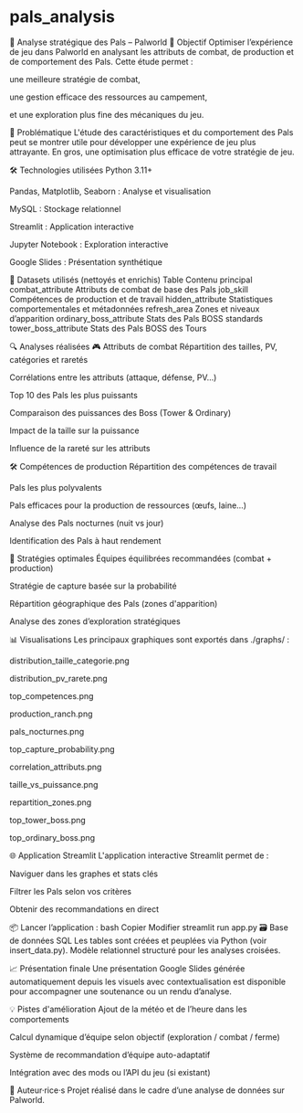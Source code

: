 # pals_analysis

🧬 Analyse stratégique des Pals – Palworld
🎯 Objectif
Optimiser l’expérience de jeu dans Palworld en analysant les attributs de combat, de production et de comportement des Pals.
Cette étude permet :

une meilleure stratégie de combat,

une gestion efficace des ressources au campement,

et une exploration plus fine des mécaniques du jeu.

🧩 Problématique
L'étude des caractéristiques et du comportement des Pals peut se montrer utile pour développer une expérience de jeu plus attrayante. En gros, une optimisation plus efficace de votre stratégie de jeu.

🛠️ Technologies utilisées
Python 3.11+

Pandas, Matplotlib, Seaborn : Analyse et visualisation

MySQL : Stockage relationnel

Streamlit : Application interactive

Jupyter Notebook : Exploration interactive

Google Slides : Présentation synthétique

📂 Datasets utilisés (nettoyés et enrichis)
Table	Contenu principal
combat_attribute	Attributs de combat de base des Pals
job_skill	Compétences de production et de travail
hidden_attribute	Statistiques comportementales et métadonnées
refresh_area	Zones et niveaux d’apparition
ordinary_boss_attribute	Stats des Pals BOSS standards
tower_boss_attribute	Stats des Pals BOSS des Tours

🔍 Analyses réalisées
🎮 Attributs de combat
Répartition des tailles, PV, catégories et raretés

Corrélations entre les attributs (attaque, défense, PV…)

Top 10 des Pals les plus puissants

Comparaison des puissances des Boss (Tower & Ordinary)

Impact de la taille sur la puissance

Influence de la rareté sur les attributs

🛠️ Compétences de production
Répartition des compétences de travail

Pals les plus polyvalents

Pals efficaces pour la production de ressources (œufs, laine…)

Analyse des Pals nocturnes (nuit vs jour)

Identification des Pals à haut rendement

🧠 Stratégies optimales
Équipes équilibrées recommandées (combat + production)

Stratégie de capture basée sur la probabilité

Répartition géographique des Pals (zones d'apparition)

Analyse des zones d’exploration stratégiques

📊 Visualisations
Les principaux graphiques sont exportés dans ./graphs/ :

distribution_taille_categorie.png

distribution_pv_rarete.png

top_competences.png

production_ranch.png

pals_nocturnes.png

top_capture_probability.png

correlation_attributs.png

taille_vs_puissance.png

repartition_zones.png

top_tower_boss.png

top_ordinary_boss.png

🌐 Application Streamlit
L'application interactive Streamlit permet de :

Naviguer dans les graphes et stats clés

Filtrer les Pals selon vos critères

Obtenir des recommandations en direct

📦 Lancer l’application :
bash
Copier
Modifier
streamlit run app.py
🗃️ Base de données SQL
Les tables sont créées et peuplées via Python (voir insert_data.py).
Modèle relationnel structuré pour les analyses croisées.

📈 Présentation finale
Une présentation Google Slides générée automatiquement depuis les visuels avec contextualisation est disponible pour accompagner une soutenance ou un rendu d’analyse.

💡 Pistes d'amélioration
Ajout de la météo et de l’heure dans les comportements

Calcul dynamique d’équipe selon objectif (exploration / combat / ferme)

Système de recommandation d’équipe auto-adaptatif

Intégration avec des mods ou l’API du jeu (si existant)

👥 Auteur·rice·s
Projet réalisé dans le cadre d’une analyse de données sur Palworld.

